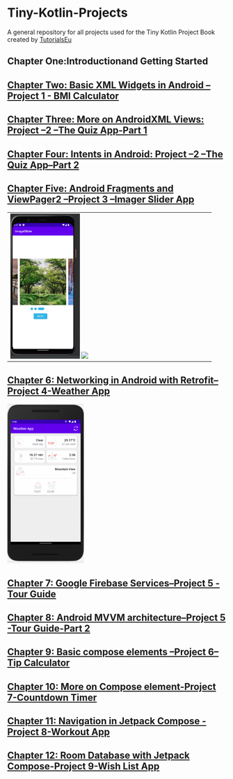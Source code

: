 # Tiny-Kotlin-Projects
A general repository for all projects used for the Tiny Kotlin Project Book created by [TutorialsEu](https://www.tutorials.eu)

## Chapter One:Introductionand Getting Started

## [Chapter Two: Basic XML Widgets in Android –Project 1 - BMI Calculator](https://github.com/tutorialseu/BMI-calculator/tree/bmi-starter)

## [Chapter Three: More on AndroidXML Views: Project –2 –The Quiz App-Part 1](https://github.com/tutorialseu/TheQuizApp)

## [Chapter Four: Intents in Android: Project –2 –The Quiz App–Part 2](https://github.com/tutorialseu/TheQuizApp)

## [Chapter Five: Android Fragments and ViewPager2 –Project 3 –Imager Slider App](https://github.com/tutorialseu/Tiny-Kotlin-Projects/tree/main/Chapter%20five-%20Image%20Slider%20App)
<table>
  <tr>
    <td>

<img width="35%" src="Chapter five- Image Slider App/screenshots/screen_1.png">

<img width="35%" src="Chapter five- Image Slider App/screenshots/slider.gif">
</td>

  </tr>
</table>

## [Chapter 6: Networking in Android with Retrofit–Project 4-Weather App](https://github.com/tutorialseu/Tiny-Kotlin-Projects/tree/main/Chapter%20Six%20-Weather%20App)
<img width="35%" src="Chapter Six -Weather App/screenshots/main.png">

## [Chapter 7: Google Firebase Services–Project 5 -Tour Guide]()

## [Chapter 8: Android MVVM architecture–Project 5 -Tour Guide-Part 2]()

## [Chapter 9: Basic compose elements –Project 6–Tip Calculator]()

## [Chapter 10: More on Compose element-Project 7-Countdown Timer]()

## [Chapter 11: Navigation in Jetpack Compose -Project 8-Workout App]()

## [Chapter 12: Room Database with Jetpack Compose-Project 9-Wish List App]()
